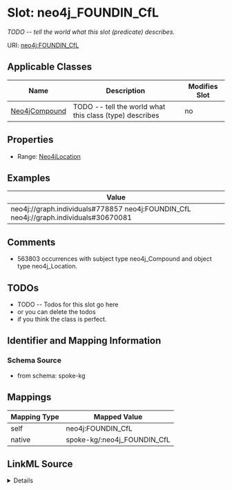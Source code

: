 

# Slot: neo4j_FOUNDIN_CfL


_TODO -- tell the world what this slot (predicate) describes._





URI: [neo4j:FOUNDIN_CfL](neo4j://graph.schema#FOUNDIN_CfL)



<!-- no inheritance hierarchy -->





## Applicable Classes

| Name | Description | Modifies Slot |
| --- | --- | --- |
| [Neo4jCompound](../classes/Neo4jCompound.md) | TODO -- tell the world what this class (type) describes |  no  |







## Properties

* Range: [Neo4jLocation](../classes/Neo4jLocation.md)






## Examples

| Value |
| --- |
| neo4j://graph.individuals#778857 neo4j:FOUNDIN_CfL neo4j://graph.individuals#30670081 |

## Comments

* 563803 occurrences with subject type neo4j_Compound and object type neo4j_Location.

## TODOs

* TODO -- Todos for this slot go here
* or you can delete the todos
* if you think the class is perfect.

## Identifier and Mapping Information







### Schema Source


* from schema: spoke-kg




## Mappings

| Mapping Type | Mapped Value |
| ---  | ---  |
| self | neo4j:FOUNDIN_CfL |
| native | spoke-kg/:neo4j_FOUNDIN_CfL |




## LinkML Source

<details>
```yaml
name: neo4j_FOUNDIN_CfL
description: TODO -- tell the world what this slot (predicate) describes.
todos:
- TODO -- Todos for this slot go here
- or you can delete the todos
- if you think the class is perfect.
comments:
- 563803 occurrences with subject type neo4j_Compound and object type neo4j_Location.
examples:
- value: neo4j://graph.individuals#778857 neo4j:FOUNDIN_CfL neo4j://graph.individuals#30670081
from_schema: spoke-kg
rank: 1000
slot_uri: neo4j:FOUNDIN_CfL
alias: neo4j_FOUNDIN_CfL
domain_of:
- neo4j_Compound
range: neo4j_Location

```
</details>